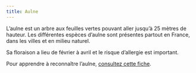 ```yaml
---
title: Aulne
---
```


L’aulne est un arbre aux feuilles vertes pouvant aller jusqu’à 25 mètres de hauteur. Les différentes espèces d’aulne sont présentes partout en France, dans les villes et en milieu naturel.

Sa floraison a lieu de février à avril et le risque d’allergie est important.

Pour apprendre à reconnaître l’aulne, [consultez cette fiche](https://plantes-risque.info/plantes/aulne-glutineux/).